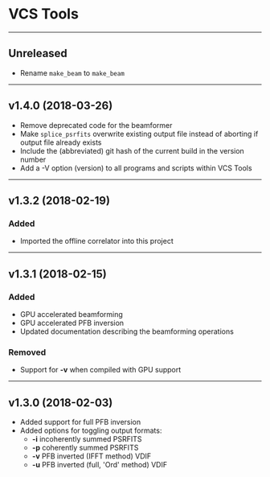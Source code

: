 # VCS Tools

----
## Unreleased

* Rename `make_beam` to `make_beam` 

----
## v1.4.0 (2018-03-26)

* Remove deprecated code for the beamformer
* Make `splice_psrfits` overwrite existing output file instead of aborting if output file already exists
* Include the (abbreviated) git hash of the current build in the version number
* Add a -V option (version) to all programs and scripts within VCS Tools

----
## v1.3.2 (2018-02-19)

### Added

* Imported the offline correlator into this project

----
## v1.3.1 (2018-02-15)

### Added

* GPU accelerated beamforming
* GPU accelerated PFB inversion
* Updated documentation describing the beamforming operations

### Removed

* Support for **-v** when compiled with GPU support

----
## v1.3.0 (2018-02-03)

* Added support for full PFB inversion
* Added options for toggling output formats:
  - **-i** incoherently summed PSRFITS
  - **-p** coherently summed PSRFITS
  - **-v** PFB inverted (IFFT method) VDIF
  - **-u** PFB inverted (full, 'Ord' method) VDIF

